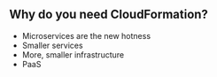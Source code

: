 ## Why do you need CloudFormation?

* Microservices are the new hotness
* Smaller services
* More, smaller infrastructure
* PaaS
